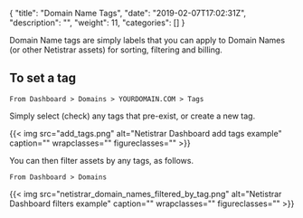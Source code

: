 {
"title": "Domain Name Tags",
"date": "2019-02-07T17:02:31Z",
"description": "",
"weight": 11,
"categories": []
}


Domain Name tags are simply labels that you can apply to Domain Names (or other Netistrar assets) for sorting, filtering and billing.

## To set a tag

    From Dashboard > Domains > YOURDOMAIN.COM > Tags

Simply select (check) any tags that pre-exist, or create a new tag.


{{< img src="add_tags.png" alt="Netistrar Dashboard add tags example" caption="" wrapclasses="" figureclasses="" >}}

You can then filter assets by any tags, as follows.

    From Dashboard > Domains
    
{{< img src="netistrar_domain_names_filtered_by_tag.png" alt="Netistrar Dashboard filters example" caption="" wrapclasses="" figureclasses="" >}}

